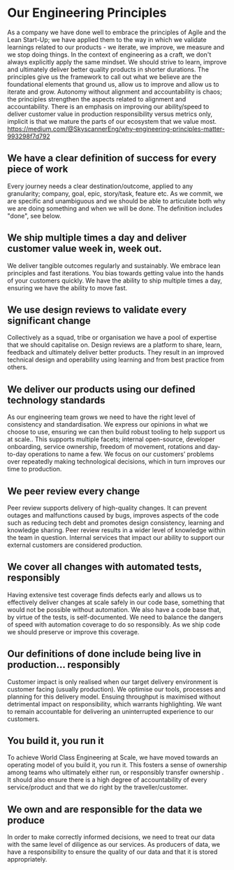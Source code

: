 # Our Engineering Principles

As a company we have done well to embrace the principles of Agile and the Lean Start-Up; we have applied them to the way in which we validate learnings related to our products - we iterate, we improve, we measure and we stop doing things. In the context of engineering as a craft, we don't always explicitly apply the same mindset. We should strive to learn, improve and ultimately deliver better quality products in shorter durations. The principles give us the framework to call out what we believe are the foundational elements that ground us, allow us to improve and allow us to iterate and grow. Autonomy without alignment and accountability is chaos; the principles strengthen the aspects related to alignment and accountability. There is an emphasis on improving our ability/speed to deliver customer value in production responsibility versus metrics only, implicit is that we mature the parts of our ecosystem that we value most. https://medium.com/@SkyscannerEng/why-engineering-principles-matter-993298f7d792

## We have a clear definition of success for every piece of work

Every journey needs a clear destination/outcome, applied to any granularity; company, goal, epic, story/task, feature etc. As we commit, we are specific and unambiguous and we should be able to articulate both why we are doing something and when we will be done. The definition includes "done", see below.

## We ship multiple times a day and deliver customer value week in, week out.

We deliver tangible outcomes regularly and sustainably. We embrace lean principles and fast iterations. You bias towards getting value into the hands of your customers quickly. We have the ability to ship multiple times a day, ensuring we have the ability to move fast.


## We use design reviews to validate every significant change

Collectively as a squad, tribe or organisation we have a pool of expertise that we should capitalise on. Design reviews are a platform to share, learn, feedback and ultimately deliver better products. They result in an improved technical design and operability using learning and from best practice from others.


## We deliver our products using our defined technology standards  

As our engineering team grows we need to have the right level of consistency and standardisation. We express our opinions in what we choose to use, ensuring we can then build robust tooling to help support us at scale.. This supports multiple facets; internal open-source, developer onboarding, service ownership, freedom of movement, rotations and day-to-day operations to name a few. We focus on our customers’ problems over repeatedly making technological decisions, which in turn improves our time to production.


## We peer review every change  

Peer review supports delivery of high-quality changes. It can prevent outages and malfunctions caused by bugs, improves aspects of the code such as reducing tech debt and promotes design consistency, learning and knowledge sharing. Peer review results in a wider level of knowledge within the team in question. Internal services that impact our ability to support our external customers are considered production.


## We cover all changes with automated tests, responsibly

Having extensive test coverage finds defects early and allows us to effectively deliver changes at scale safely in our code base, something that would not be possible without automation. We also have a code base that, by virtue of the tests, is self-documented. We need to balance the dangers of speed with automation coverage to do so responsibly. As we ship code we should preserve or improve this coverage.


## Our definitions of done include being live in production... responsibly

Customer impact is only realised when our target delivery environment is customer facing (usually production). We optimise our tools, processes and planning for this delivery model. Ensuing throughput is maximised without detrimental impact on responsibility, which warrants highlighting. We want to remain accountable for delivering an uninterrupted experience to our customers.


## You build it, you run it

To achieve World Class Engineering at Scale, we have moved towards an operating model of you build it, you run it. This fosters a sense of ownership among teams who ultimately either run, or responsibly transfer ownership . It should also ensure there is a high degree of accountability of every service/product and that we do right by the traveller/customer.



## We own and are responsible for the data we produce

In order to make correctly informed decisions, we need to treat our data with the same level of diligence as our services. As producers of data, we have a responsibility to ensure the quality of our data and that it is stored appropriately.

